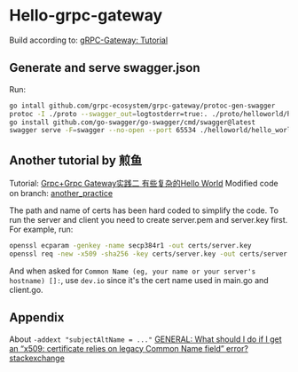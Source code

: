 # Hello-grpc-gateway

Build according to: [gRPC-Gateway: Tutorial](https://grpc-ecosystem.github.io/grpc-gateway/docs/tutorials/introduction/)

## Generate and serve swagger.json

Run:
```bash
go intall github.com/grpc-ecosystem/grpc-gateway/protoc-gen-swagger
protoc -I ./proto --swagger_out=logtostderr=true:. ./proto/helloworld/hello_world.proto
go install github.com/go-swagger/go-swagger/cmd/swagger@latest
swagger serve -F=swagger --no-open --port 65534 ./helloworld/hello_world.swagger.json
```

## Another tutorial by 煎鱼
Tutorial: [Grpc+Grpc Gateway实践二 有些复杂的Hello World](https://segmentfault.com/a/1190000013408485)
Modified code on branch: [another_practice](https://github.com/theoriz0/hello-grpc-gateway/blob/another_practice/README.md)

The path and name of certs has been hard coded to simplify the code.
To run the server and client you need to create server.pem and server.key first. For example, run:
```bash
openssl ecparam -genkey -name secp384r1 -out certs/server.key
openssl req -new -x509 -sha256 -key certs/server.key -out certs/server.pem -days 3650 -addext "subjectAltName = DNS:dev.io"
```
And when asked for ```Common Name (eg, your name or your server's hostname) []:```, use ```dev.io``` since it's the cert name used in main.go and client.go. 

## Appendix
About ```-addext "subjectAltName = ..."``` 
[GENERAL: What should I do if I get an “x509: certificate relies on legacy Common Name field” error?](https://jfrog.com/knowledge-base/general-what-should-i-do-if-i-get-an-x509-certificate-relies-on-legacy-common-name-field-error/)
[stackexchange](https://security.stackexchange.com/questions/74345/provide-subjectaltname-to-openssl-directly-on-the-command-line)
